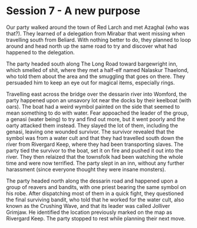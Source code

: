# Session 7 - A new purpose

Our party walked around the town of Red Larch and met Azaghal (who was that?). They learned of a delegation from Mirabar that went missing when travelling south from Beliard. With nothing better to do, they planned to loop around and head north up the same road to try and discover what had happened to the delegation.

The party headed south along The Long Road toward bargewright inn, which smelled of shit, where they met a half-elf named Nalaskur Thaelond, who told them about the area and the smuggling that goes on there. They persuaded him to keep an eye out for magical items, especially rings.

Travelling east across the bridge over the dessarin river into Womford, the party happened upon an unsavory lot near the docks by their keelboat (with oars). The boat had a weird wymbol painted on the side that seemed to mean something to do with water. Fear appoached the leader of the group, a genasi (water being) to try and find out more, but it went poorly and the oarty attacked them instead. They slayed the lot of them, including the genasi, leaving one wounded survivor. The survivor revealed that the symbol was from a water cult and that they had travelled south down the river from Rivergard Keep, where they had been transporting slaves. The party tied the survivor to the boat, set it on fire and pushed it out into the river. They then relaized that the townsfolk had been watching the whole time and were now terrified. The party slept in an inn, without any further harassment (since everyone thought they were insane monsters).

The party headed north along the dessarin road and happened upon a group of reavers and bandits, with one priest bearing the same symbol on his robe. After dispatching most of them in a quick fight, they questioned the final surviving bandit, who told that he worked for the water cult, also known as the Crushing Wave, and that its leader was called Jolliver Grimjaw. He identified the location previously marked on the map as Rivergard Keep. The party stopped to rest while planning their next move.
